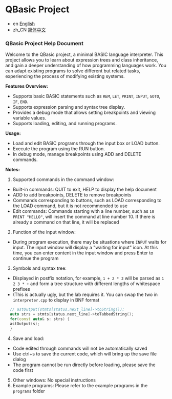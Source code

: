 # QBasic Project
- en [English](README.md)
- zh_CN [简体中文](readme/README.zh_CN.md)

### QBasic Project Help Document

Welcome to the QBasic project, a minimal BASIC language interpreter. This project allows you to learn about expression trees and class inheritance, and gain a deeper understanding of how programming languages work. You can adapt existing programs to solve different but related tasks, experiencing the process of modifying existing systems.

**Features Overview:**
- Supports basic BASIC statements such as `REM`, `LET`, `PRINT`, `INPUT`, `GOTO`, `IF`, `END`.
- Supports expression parsing and syntax tree display.
- Provides a debug mode that allows setting breakpoints and viewing variable values.
- Supports loading, editing, and running programs.

**Usage:**
- Load and edit BASIC programs through the input box or LOAD button.
- Execute the program using the RUN button.
- In debug mode, manage breakpoints using ADD and DELETE commands.


**Notes:**
1. Supported commands in the command window:
- Built-in commands: QUIT to exit, HELP to display the help document
- ADD to add breakpoints, DELETE to remove breakpoints
- Commands corresponding to buttons, such as LOAD corresponding to the LOAD command, but it is not recommended to use
- Edit commands: Commands starting with a line number, such as `10 PRINT "HELLO"`, will insert the command at line number 10. If there is already a command on that line, it will be replaced

2. Function of the input window:
- During program execution, there may be situations where `INPUT` waits for input. The input window will display a "waiting for input" icon. At this time, you can enter content in the input window and press Enter to continue the program

3. Symbols and syntax tree:
- Displayed in postfix notation, for example, `1 + 2 * 3` will be parsed as `1 2 3 * +` and form a tree structure with different lengths of whitespace prefixes
- (This is actually ugly, but the lab requires it. You can swap the two in `interpreter.cpp` to display in BNF format
```cpp
  // astOutput(stmts[status.next_line]->toString());
  auto strs = stmts[status.next_line]->toTabbedString();
  for(const auto& s: strs) {
  astOutput(s);
  }
```
4. Save and load:
- Code edited through commands will not be automatically saved
- Use ctrl+s to save the current code, which will bring up the save file dialog
- The program cannot be run directly before loading, please save the code first
5. Other windows: No special instructions
6. Example programs: Please refer to the example programs in the `programs` folder
